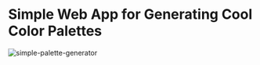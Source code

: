 # Simple Web App for Generating Cool Color Palettes


![simple-palette-generator](https://user-images.githubusercontent.com/60577503/183224465-463e8e83-576a-425d-bb4e-bb386d6fa714.png)
